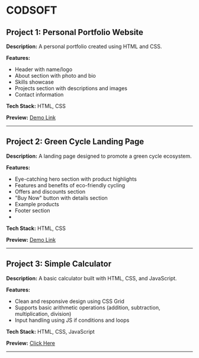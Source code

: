 # CODSOFT

**Project 1: Personal Portfolio Website**
---
**Description:**
  A personal portfolio created using HTML and CSS.

**Features:**
- Header with name/logo
- About section with photo and bio
- Skills showcase
- Projects section with descriptions and images
- Contact information

**Tech Stack:**
  HTML, CSS

**Preview:** [ Demo Link]()
***

**Project 2: Green Cycle Landing Page**
-----
**Description:**
  A landing page designed to promote a green cycle ecosystem.

**Features:**
- Eye-catching hero section with product highlights
- Features and benefits of eco-friendly cycling
- Offers and discounts section
- "Buy Now" button with details section
- Example products
- Footer section
- 
**Tech Stack:**
  HTML, CSS

**Preview:** [ Demo Link]()
***

**Project 3: Simple Calculator**
----
**Description:**
  A basic calculator built with HTML, CSS, and JavaScript.

**Features:**
- Clean and responsive design using CSS Grid
- Supports basic arithmetic operations (addition, subtraction, multiplication, division)
- Input handling using JS if conditions and loops

**Tech Stack:**
  HTML, CSS, JavaScript

**Preview:** [Click Here]()

---
